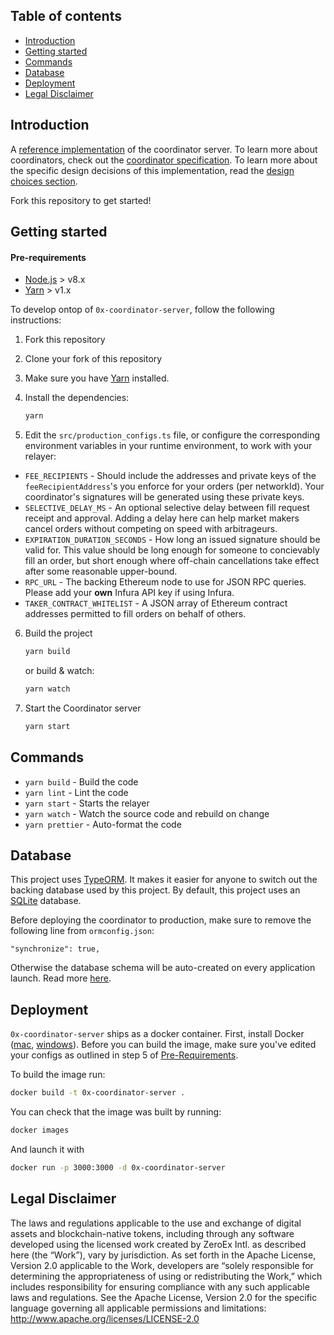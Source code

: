 ## Table of contents

-   [Introduction](#introduction)
-   [Getting started](#getting-started)
-   [Commands](#commands)
-   [Database](#database)
-   [Deployment](#deployment)
-   [Legal Disclaimer](#legal-disclaimer)

## Introduction

A [reference implementation](https://github.com/0xProject/0x-protocol-specification/blob/master/v2/coordinator-specification.md#reference-coordinator-server) of the coordinator server. To learn more about coordinators, check out the [coordinator specification](https://github.com/0xProject/0x-protocol-specification/blob/master/v2/coordinator-specification.md). To learn more about the specific design decisions of this implementation, read the [design choices section](https://github.com/0xProject/0x-protocol-specification/blob/master/v2/coordinator-specification.md#design-choices).

Fork this repository to get started!

## Getting started

#### Pre-requirements

-   [Node.js](https://nodejs.org/en/download/) > v8.x
-   [Yarn](https://yarnpkg.com/en/) > v1.x

To develop ontop of `0x-coordinator-server`, follow the following instructions:

1. Fork this repository

2. Clone your fork of this repository

3. Make sure you have [Yarn](https://yarnpkg.com/en/) installed.

4. Install the dependencies:

    ```sh
    yarn
    ```

5. Edit the `src/production_configs.ts` file, or configure the corresponding environment variables in your runtime environment, to work with your relayer:

-   `FEE_RECIPIENTS` - Should include the addresses and private keys of the `feeRecipientAddress`'s you enforce for your orders (per networkId). Your coordinator's signatures will be generated using these private keys.
-   `SELECTIVE_DELAY_MS` - An optional selective delay between fill request receipt and approval. Adding a delay here can help market makers cancel orders without competing on speed with arbitrageurs.
-   `EXPIRATION_DURATION_SECONDS` - How long an issued signature should be valid for. This value should be long enough for someone to concievably fill an order, but short enough where off-chain cancellations take effect after some reasonable upper-bound.
-   `RPC_URL` - The backing Ethereum node to use for JSON RPC queries. Please add your **own** Infura API key if using Infura.
-   `TAKER_CONTRACT_WHITELIST` - A JSON array of Ethereum contract addresses permitted to fill orders on behalf of others.

6. Build the project

    ```sh
    yarn build
    ```

    or build & watch:

    ```sh
    yarn watch
    ```

7. Start the Coordinator server

    ```sh
    yarn start
    ```

## Commands

-   `yarn build` - Build the code
-   `yarn lint` - Lint the code
-   `yarn start` - Starts the relayer
-   `yarn watch` - Watch the source code and rebuild on change
-   `yarn prettier` - Auto-format the code

## Database

This project uses [TypeORM](https://github.com/typeorm/typeorm). It makes it easier for anyone to switch out the backing database used by this project. By default, this project uses an [SQLite](https://sqlite.org/docs.html) database.

Before deploying the coordinator to production, make sure to remove the following line from `ormconfig.json`:

```
"synchronize": true,
```

Otherwise the database schema will be auto-created on every application launch. Read more [here](https://typeorm.io/#/connection-options/common-connection-options).

## Deployment

`0x-coordinator-server` ships as a docker container. First, install Docker ([mac](https://docs.docker.com/docker-for-mac/install/), [windows](https://docs.docker.com/docker-for-windows/install/)). Before you can build the image, make sure you've edited your configs as outlined in step 5 of [Pre-Requirements](#pre-requirements).

To build the image run:

```sh
docker build -t 0x-coordinator-server .
```

You can check that the image was built by running:

```sh
docker images
```

And launch it with

```sh
docker run -p 3000:3000 -d 0x-coordinator-server
```

## Legal Disclaimer

The laws and regulations applicable to the use and exchange of digital assets and blockchain-native tokens, including through any software developed using the licensed work created by ZeroEx Intl. as described here (the “Work”), vary by jurisdiction. As set forth in the Apache License, Version 2.0 applicable to the Work, developers are “solely responsible for determining the appropriateness of using or redistributing the Work,” which includes responsibility for ensuring compliance with any such applicable laws and regulations.
See the Apache License, Version 2.0 for the specific language governing all applicable permissions and limitations: http://www.apache.org/licenses/LICENSE-2.0
